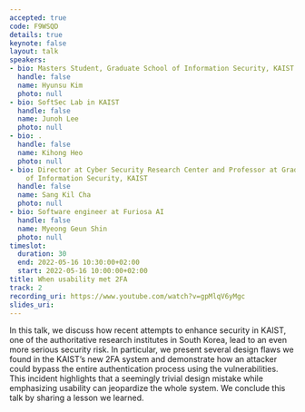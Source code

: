 ```yaml
---
accepted: true
code: F9WSQD
details: true
keynote: false
layout: talk
speakers:
- bio: Masters Student, Graduate School of Information Security, KAIST
  handle: false
  name: Hyunsu Kim
  photo: null
- bio: SoftSec Lab in KAIST
  handle: false
  name: Junoh Lee
  photo: null
- bio: .
  handle: false
  name: Kihong Heo
  photo: null
- bio: Director at Cyber Security Research Center and Professor at Graduate School
    of Information Security, KAIST
  handle: false
  name: Sang Kil Cha
  photo: null
- bio: Software engineer at Furiosa AI
  handle: false
  name: Myeong Geun Shin
  photo: null
timeslot:
  duration: 30
  end: 2022-05-16 10:30:00+02:00
  start: 2022-05-16 10:00:00+02:00
title: When usability met 2FA
track: 2
recording_uri: https://www.youtube.com/watch?v=gpMlqV6yMgc
slides_uri: 
---
```


In this talk, we discuss how recent attempts to enhance security in KAIST, one of the authoritative research institutes in South Korea, lead to an even more serious security risk.
In particular, we present several design flaws we found in the KAIST’s new 2FA system and demonstrate how an attacker could bypass the entire authentication process using the vulnerabilities.
This incident highlights that a seemingly trivial design mistake while emphasizing usability can jeopardize the whole system.
We conclude this talk by sharing a lesson we learned.